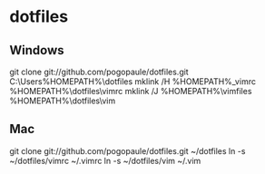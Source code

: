 dotfiles
========

Windows
-------
git clone git://github.com/pogopaule/dotfiles.git C:\Users\%HOMEPATH%\dotfiles 
mklink /H %HOMEPATH%\_vimrc %HOMEPATH%\dotfiles\vimrc
mklink /J %HOMEPATH%\vimfiles %HOMEPATH%\dotfiles\vim

Mac
-------
git clone git://github.com/pogopaule/dotfiles.git ~/dotfiles
ln -s ~/dotfiles/vimrc ~/.vimrc
ln -s ~/dotfiles/vim ~/.vim

